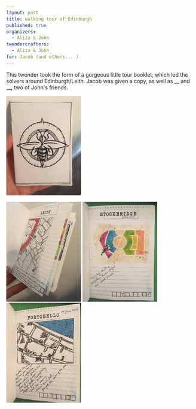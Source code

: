 ```yaml
---
layout: post
title: walking tour of Edinburgh
published: true 
organizers: 
  - Aliza & John
twendercrafters:
  - Aliza & John
for: Jacob (and others... )
---
```


This twender took the form of a gorgeous little tour booklet, which led the solvers around Edinburgh/Leith.  Jacob was given a copy, as well as \_\_ and \_\_, two of John's friends.

<a  href="walkingtour2.jpg"><img src="walkingtour2.jpg" width="200"/></a>

<a  href="walkingtour3.jpg"><img src="walkingtour3.jpg" width="200"/></a>
<a  href="walkingtour4.jpg"><img src="walkingtour4.jpg" width="200"/></a>
<a  href="walkingtour5.jpg"><img src="walkingtour5.jpg" width="200"/></a>

